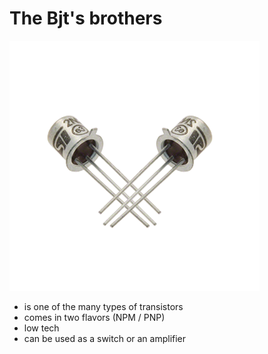 #  The Bjt's brothers

![image](../images/bjt.png) <br>

- is one of the many types of transistors
- comes in two flavors (NPM / PNP)
- low tech
- can be used as a switch or an amplifier
